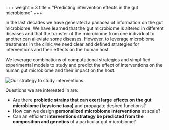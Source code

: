 +++
weight = 3
title = "Predicting intervention effects in the gut microbiome"
+++

In the last decades we have generated a panacea of information on the gut microbiome.
We have learned that the gut microbiome is altered in different diseases and that
the transfer of the microbiome from one individual to another can alleviate some diseases.
However, to leverage microbiome treatments in the clinic we need clear and defined strategies
for interventions and their effects on the human host.

We leverage combinations of computational strategies and simplified experimental models
to study and predict the effect of interventions on the human gut microbiome and their impact on the host.

![Our strategy to study interventions.](/media/research/approach.webp)

Questions we are interested in are:

- Are there **probiotic strains that can exert large effects on the gut microbiome (keystone taxa)** and propagate desired functions?
- How can we design **personalized microbiome interventions** at scale?
- Can an efficient **interventions strategy be predicted from the composition and genetics** of a particular gut microbiome?